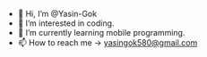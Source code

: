 - 👋 Hi, I’m @Yasin-Gok
- 👀 I’m interested in coding.
- 🌱 I’m currently learning mobile programming.
- 📫 How to reach me -> yasingok580@gmail.com

<!---
Yasin-Gok/Yasin-Gok is a ✨ special ✨ repository because its `README.md` (this file) appears on your GitHub profile.
You can click the Preview link to take a look at your changes.
--->
